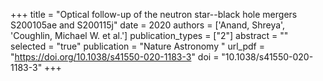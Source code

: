 +++
title = "Optical follow-up of the neutron star--black hole mergers S200105ae and S200115j"
date = 2020
authors = ['Anand, Shreya', 'Coughlin, Michael W. et al.']
publication_types = ["2"]
abstract = ""
selected = "true"
publication = "Nature Astronomy "
url_pdf = "https://doi.org/10.1038/s41550-020-1183-3"
doi = "10.1038/s41550-020-1183-3"
+++

